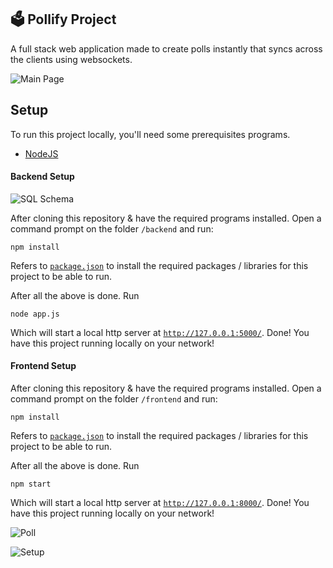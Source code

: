 ## 🗳 Pollify Project

A full stack web application made to create polls instantly that syncs across the clients using websockets.

![Main Page](https://cdn.discordapp.com/attachments/756574459313389624/864328523057856533/pollifyloof.PNG)

## Setup

To run this project locally, you'll need some prerequisites programs.

- [NodeJS](https://nodejs.org/)

#### Backend Setup

![SQL Schema](https://cdn.discordapp.com/attachments/756574459313389624/864327741863886868/drawSQL-export-2021-07-12_22_09.png)

After cloning this repository & have the required programs installed. Open a command prompt on the folder `/backend` and run:

```
npm install
```

Refers to [`package.json`](https://github.com/kobito-kun/Pollify/blob/master/backend/package.json) to install the required packages / libraries for this project to be able to run.

After all the above is done. Run

```
node app.js
```

Which will start a local http server at [`http://127.0.0.1:5000/`](http://127.0.0.1:5000/). Done! You have this project running locally on your network!

#### Frontend Setup

After cloning this repository & have the required programs installed. Open a command prompt on the folder `/frontend` and run:

```
npm install
```

Refers to [`package.json`](https://github.com/kobito-kun/Pollify/blob/master/frontend/package.json) to install the required packages / libraries for this project to be able to run.

After all the above is done. Run

```
npm start
```

Which will start a local http server at [`http://127.0.0.1:8000/`](http://127.0.0.1:8000/). Done! You have this project running locally on your network!

![Poll](https://cdn.discordapp.com/attachments/756574459313389624/864328671905185842/pollify4.PNG)

![Setup](https://cdn.discordapp.com/attachments/756574459313389624/864328793261998110/pollify2.PNG)
